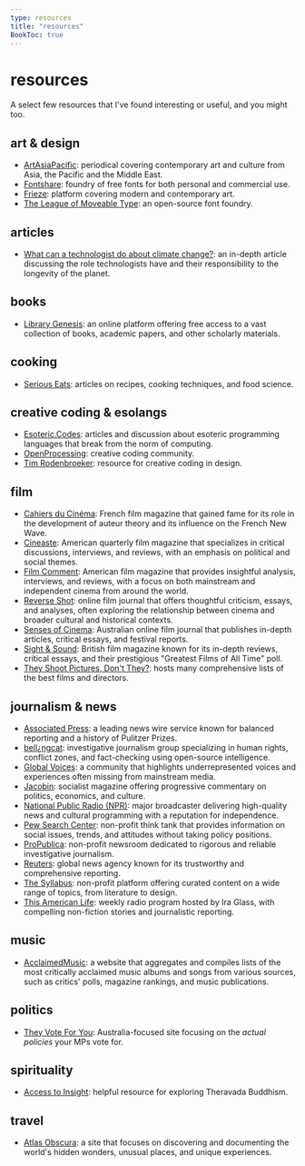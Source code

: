 ```yaml
---
type: resources
title: "resources"
BookToc: true
---
```


# resources

A select few resources that I've found interesting or useful, and you might too.

## art & design

- [ArtAsiaPacific](https://artasiapacific.com/): periodical covering contemporary art and culture from Asia, the Pacific and the Middle East.
- [Fontshare](https://www.fontshare.com/): foundry of free fonts for both personal and commercial use.
- [Frieze](https://www.frieze.com/): platform covering modern and contemporary art.
- [The League of Moveable Type](https://www.theleagueofmoveabletype.com/): an open-source font foundry.

## articles

- [What can a technologist do about climate change?](https://worrydream.com/ClimateChange/): an in-depth article discussing the role technologists have and their responsibility to the longevity of the planet.

## books

- [Library Genesis](https://www.libgen.is/): an online platform offering free access to a vast collection of books, academic papers, and other scholarly materials.

## cooking

- [Serious Eats](https://www.seriouseats.com/): articles on recipes, cooking techniques, and food science.

## creative coding & esolangs

- [Esoteric.Codes](https://esoteric.codes/): articles and discussion about esoteric programming languages that break from the norm of computing.
- [OpenProcessing](https://openprocessing.org/): creative coding community.
- [Tim Rodenbroeker](https://timrodenbroeker.de/): resource for creative coding in design.

## film

- [Cahiers du Cinéma](https://www.cahiersducinema.com/): French film magazine that gained fame for its role in the development of auteur theory and its influence on the French New Wave.
- [Cineaste](https://www.cineaste.com/): American quarterly film magazine that specializes in critical discussions, interviews, and reviews, with an emphasis on political and social themes.
- [Film Comment](https://www.filmcomment.com/): American film magazine that provides insightful analysis, interviews, and reviews, with a focus on both mainstream and independent cinema from around the world.
- [Reverse Shot](https://reverseshot.org/): online film journal that offers thoughtful criticism, essays, and analyses, often exploring the relationship between cinema and broader cultural and historical contexts.
- [Senses of Cinema](https://www.sensesofcinema.com/): Australian online film journal that publishes in-depth articles, critical essays, and festival reports.
- [Sight & Sound](https://www.bfi.org.uk/sight-and-sound): British film magazine known for its in-depth reviews, critical essays, and their prestigious "Greatest Films of All Time" poll.
- [They Shoot Pictures, Don't They?](https://www.theyshootpictures.com/): hosts many comprehensive lists of the best films and directors.

## journalism & news

- [Associated Press](https://apnews.com/): a leading news wire service known for balanced reporting and a history of Pulitzer Prizes.
- [bell¿ngcat](https://www.bellingcat.com/): investigative journalism group specializing in human rights, conflict zones, and fact-checking using open-source intelligence.
- [Global Voices](https://globalvoices.org/): a community that highlights underrepresented voices and experiences often missing from mainstream media.
- [Jacobin](https://jacobin.com/): socialist magazine offering progressive commentary on politics, economics, and culture.
- [National Public Radio (NPR)](https://www.npr.org/): major broadcaster delivering high-quality news and cultural programming with a reputation for independence.
- [Pew Search Center](https://www.pewresearch.org/): non-profit think tank that provides information on social issues, trends, and attitudes without taking policy positions.
- [ProPublica](https://www.propublica.org/): non-profit newsroom dedicated to rigorous and reliable investigative journalism.
- [Reuters](https://www.reuters.com/): global news agency known for its trustworthy and comprehensive reporting.
- [The Syllabus](https://www.the-syllabus.com/): non-profit platform offering curated content on a wide range of topics, from literature to design.
- [This American Life](https://www.thisamericanlife.org/): weekly radio program hosted by Ira Glass, with compelling non-fiction stories and journalistic reporting.

## music

- [AcclaimedMusic](https://www.acclaimedmusic.net/): a website that aggregates and compiles lists of the most critically acclaimed music albums and songs from various sources, such as critics' polls, magazine rankings, and music publications.

## politics

- [They Vote For You](https://theyvoteforyou.org.au/): Australia-focused site focusing on the *actual policies* your MPs vote for.

## spirituality

- [Access to Insight](https://accesstoinsight.org/): helpful resource for exploring Theravada Buddhism.

## travel

- [Atlas Obscura](https://www.atlasobscura.com/): a site that focuses on discovering and documenting the world's hidden wonders, unusual places, and unique experiences.